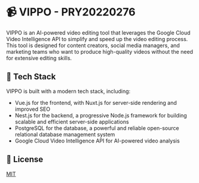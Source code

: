 
# 📹 VIPPO - PRY20220276

VIPPO is an AI-powered video editing tool that leverages the Google Cloud Video Intelligence API to simplify and speed up the video editing process. This tool is designed for content creators, social media managers, and marketing teams who want to produce high-quality videos without the need for extensive editing skills. 


## 🚀 Tech Stack

VIPPO is built with a modern tech stack, including:

- Vue.js for the frontend, with Nuxt.js for server-side rendering and improved SEO
- Nest.js for the backend, a progressive Node.js framework for building scalable and efficient server-side applications
- PostgreSQL for the database, a powerful and reliable open-source relational database management system
- Google Cloud Video Intelligence API for AI-powered video analysis


## 📖 License

[MIT](https://choosealicense.com/licenses/mit/)

